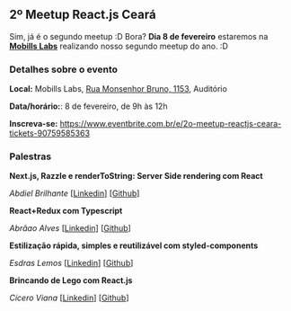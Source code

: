 ## 2º Meetup React.js Ceará

Sim, já é o segundo meetup :D Bora? **Dia 8 de fevereiro** estaremos na **[Mobills Labs](https://www.google.com/maps/place/Mobills+Labs/@-3.7332644,-38.5093301,15z/data=!4m2!3m1!1s0x0:0x5aa4dda3dc92877a?sa=X&ved=2ahUKEwiIvqK9zJTnAhURj1kKHbMPCDgQ_BIwEnoECAwQCg)** realizando nosso segundo meetup do ano. :D

### Detalhes sobre o evento

**Local:** Mobills Labs, [Rua Monsenhor Bruno, 1153](https://www.google.com/maps/place/Mobills+Labs/@-3.7332644,-38.5093301,15z/data=!4m2!3m1!1s0x0:0x5aa4dda3dc92877a?sa=X&ved=2ahUKEwiIvqK9zJTnAhURj1kKHbMPCDgQ_BIwEnoECAwQCg), Auditório

**Data/horário:**: 8 de fevereiro, de 9h às 12h

**Inscreva-se:** https://www.eventbrite.com.br/e/2o-meetup-reactjs-ceara-tickets-90759585363

### Palestras

**Next.js, Razzle e renderToString: Server Side rendering com React**

_Abdiel Brilhante_ [[Linkedin](https://www.linkedin.com/in/abdiel-brilhante-245a47135/)] [[Github](https://github.com/abdielbrilhante)]

**React+Redux com Typescript**

_Abrãao Alves_ [[Linkedin](https://www.linkedin.com/in/abraaoalves/)] [[Github](https://github.com/AbraaoAlves)]

**Estilização rápida, simples e reutilizável com styled-components**

_Esdras Lemos_ [[Linkedin](https://www.linkedin.com/in/esdras-lemos-04400b158/)] [[Github](https://github.com/EsdrasL)]

**Brincando de Lego com React.js**

_Cícero Viana_ [[Linkedin](https://www.linkedin.com/in/cicero-viana-ba4a2029/)] [[Github](https://github.com/cicerohen)]
